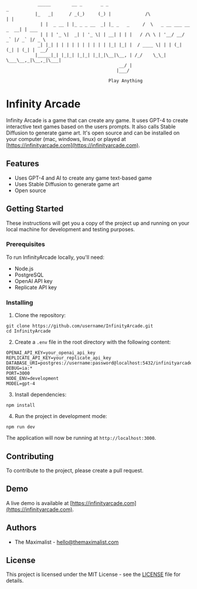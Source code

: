 ```
            _____        __ _       _ _                                      _
           |_   _|      / _(_)     (_) |             /\                     | |
             | |  _ __ | |_ _ _ __  _| |_ _   _     /  \   _ __ ___ __ _  __| | ___
             | | | '_ \|  _| | '_ \| | __| | | |   / /\ \ | '__/ __/ _` |/ _` |/ _ \
            _| |_| | | | | | | | | | | |_| |_| |  / ____ \| | | (_| (_| | (_| |  __/
           |_____|_| |_|_| |_|_| |_|_|\__|\__, | /_/    \_\_|  \___\__,_|\__,_|\___|
                                           __/ |
                                          |___/

                                       Play Anything
```

# Infinity Arcade

Infinity Arcade is a game that can create any game. It uses GPT-4 to create
interactive text games based on the users prompts. It also calls Stable
Diffusion to generate game art. It's open source and can be installed on your
computer (mac, windows, linux) or played at
[https://infinityarcade.com](https://infinityarcade.com).

## Features

-   Uses GPT-4 and AI to create any game text-based game
-   Uses Stable Diffusion to generate game art
-   Open source

## Getting Started

These instructions will get you a copy of the project up and running on your
local machine for development and testing purposes.

### Prerequisites

To run InfinityArcade locally, you'll need:

-   Node.js
-   PostgreSQL
-   OpenAI API key
-   Replicate API key

### Installing

1. Clone the repository:

```
git clone https://github.com/username/InfinityArcade.git
cd InfinityArcade
```

2. Create a `.env` file in the root directory with the following content:

```
OPENAI_API_KEY=your_openai_api_key
REPLICATE_API_KEY=your_replicate_api_key
DATABASE_URI=postgres://username:password@localhost:5432/infinityarcade
DEBUG=ia:*
PORT=3000
NODE_ENV=development
MODEL=gpt-4
```

3. Install dependencies:

```
npm install
```

4. Run the project in development mode:

```
npm run dev
```

The application will now be running at `http://localhost:3000`.

## Contributing

To contribute to the project, please create a pull request.

## Demo

A live demo is available at
[https://infinityarcade.com](https://infinityarcade.com).

## Authors

-   The Maximalist - [hello@themaximalist.com](mailto:hello@themaximalist.com)

## License

This project is licensed under the MIT License - see the [LICENSE](LICENSE) file
for details.
